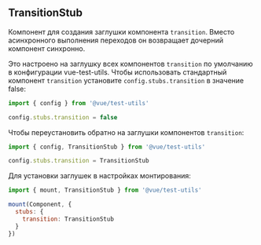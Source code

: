 ## TransitionStub

Компонент для создания заглушки компонента `transition`. Вместо асинхронного выполнения переходов он возвращает дочерний компонент синхронно.

Это настроено на заглушку всех компонентов `transition` по умолчанию в конфигурации vue-test-utils. Чтобы использовать стандартный компонент `transition` установите `config.stubs.transition` в значение false:

```js
import { config } from '@vue/test-utils'

config.stubs.transition = false
```

Чтобы переустановить обратно на заглушки компонентов `transition`:

```js
import { config, TransitionStub } from '@vue/test-utils'

config.stubs.transition = TransitionStub
```

Для установки заглушек в настройках монтирования:

```js
import { mount, TransitionStub } from '@vue/test-utils'

mount(Component, {
  stubs: {
    transition: TransitionStub
  }
})
```
